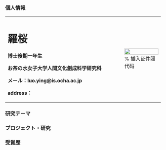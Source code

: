 ### 個人情報

<table border="0">
  <tr>
    <td width="75%">
      <h1>羅桜</h1>
      <p><b>博士後期一年生</b></p>
      <p><b>お茶の水女子大学人間文化創成科学研究科</b></p>
      <p><b>メール：luo.ying@is.ocha.ac.jp</b></p>
      <p><b>address：</b></p>
    </td>
    <td width="25%">
      <img src="/ying.jpg" width="100%">      % 插入证件照代码
    </td>
  </tr>
</table>


### 研究テーマ
### プロジェクト・研究
### 受賞歴


<!-- ## Welcome to GitHub Pages

You can use the [editor on GitHub](https://github.com/luoying050601/luoying050601.github.io/edit/main/index.md) to maintain and preview the content for your website in Markdown files.

Whenever you commit to this repository, GitHub Pages will run [Jekyll](https://jekyllrb.com/) to rebuild the pages in your site, from the content in your Markdown files.

### Markdown

Markdown is a lightweight and easy-to-use syntax for styling your writing. It includes conventions for

```markdown
Syntax highlighted code block

# Header 1
## Header 2
### Header 3

- Bulleted
- List

1. Numbered
2. List

**Bold** and _Italic_ and `Code` text

[Link](url) and ![Image](src)
```

For more details see [Basic writing and formatting syntax](https://docs.github.com/en/github/writing-on-github/getting-started-with-writing-and-formatting-on-github/basic-writing-and-formatting-syntax).

### Jekyll Themes

Your Pages site will use the layout and styles from the Jekyll theme you have selected in your [repository settings](https://github.com/luoying050601/luoying050601.github.io/settings/pages). The name of this theme is saved in the Jekyll `_config.yml` configuration file.

### Support or Contact

Having trouble with Pages? Check out our [documentation](https://docs.github.com/categories/github-pages-basics/) or [contact support](https://support.github.com/contact) and we’ll help you sort it out.
 -->

